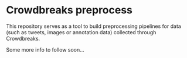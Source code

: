 # Crowdbreaks preprocess

This repository serves as a tool to build preprocessing pipelines for data (such as tweets, images or annotation data) collected through Crowdbreaks.


Some more info to follow soon...
